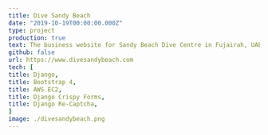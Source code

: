 ```yaml
---
title: Dive Sandy Beach
date: "2019-10-19T00:00:00.000Z"
type: project
production: true
text: The business website for Sandy Beach Dive Centre in Fujairah, UAE. Built with Django and styled with Bootstrap 4. This application features an online booking interface for divers, custom PADI course and local dive site upload through the Django admin interface.
github: false
url: https://www.divesandybeach.com
tech: [
title: Django,
title: Bootstrap 4,
title: AWS EC2,
title: Django Crispy Forms,
title: Django Re-Captcha,
]
image: ./divesandybeach.png
---
```

